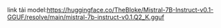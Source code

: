 link tải model:https://huggingface.co/TheBloke/Mistral-7B-Instruct-v0.1-GGUF/resolve/main/mistral-7b-instruct-v0.1.Q2_K.gguf

<!-- https://huggingface.co/second-state/Llama-3.2-1B-Instruct-GGUF/blob/main/Llama-3.2-1B-Instruct-Q5_K_M.gguf -->